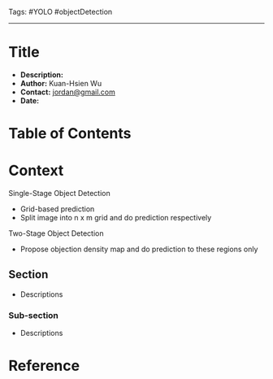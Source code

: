 Tags: #YOLO #objectDetection

---

# Title
- __Description:__
- __Author:__ Kuan-Hsien Wu
- __Contact:__ jordan@gmail.com
- __Date:__

# Table of Contents

# Context

Single-Stage Object Detection
- Grid-based prediction
- Split image into n x m grid and do prediction respectively

Two-Stage Object Detection
- Propose objection density map and do prediction to these regions only

## Section
- Descriptions

### Sub-section
- Descriptions

# Reference
